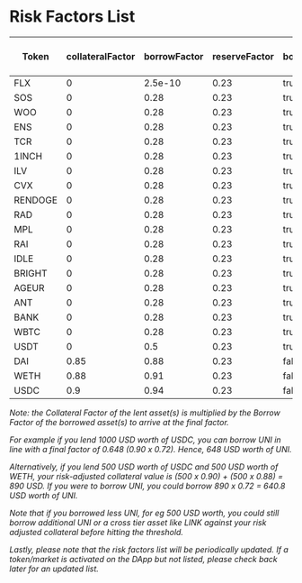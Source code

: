 # Risk Factors List

| Token | collateralFactor | borrowFactor | reserveFactor | borrowIsolated | crossBorrow | InterestRateModel | Uniswap V3 fee tier (%) |
|-------|------|-------|-------|------|-------|-------|------|
| FLX | 0| 2.5e-10 | 0.23 | true | false | Default | 0.3 |
| SOS | 0| 0.28 | 0.23 | true | false | Default | 1 |
| WOO | 0| 0.28 | 0.23 | true | false | Default | 0.3 |
| ENS | 0| 0.28 | 0.23 | true | false | Default | 0.3 |
| TCR | 0| 0.28 | 0.23 | true | false | Default | 0.3 |
| 1INCH | 0| 0.28 | 0.23 | true | false | Default | 0.3 |
| ILV | 0| 0.28 | 0.23 | true | false | Default | 1 |
| CVX | 0| 0.28 | 0.23 | true | false | Default | 1 |
| RENDOGE | 0| 0.28 | 0.23 | true | false | Default | 0.3 |
| RAD | 0| 0.28 | 0.23 | true | false | Default | 0.3 |
| MPL | 0| 0.28 | 0.23 | true | false | Default | 0.3 |
| RAI | 0| 0.28 | 0.23 | true | false | Default | 0.3 |
| IDLE | 0| 0.28 | 0.23 | true | false | Default | 0.3 |
| BRIGHT | 0| 0.28 | 0.23 | true | false | Default | 0.3 |
| AGEUR | 0| 0.28 | 0.23 | true | false | Default | 0.3 |
| ANT | 0| 0.28 | 0.23 | true | false | Default | 1 |
| BANK | 0| 0.28 | 0.23 | true | false | Default | 0.3 |
| WBTC | 0| 0.28 | 0.23 | true | false | Default | 0.3 |
| USDT | 0| 0.5 | 0.23 | true | false | Default | 0.3 |
| DAI | 0.85| 0.88 | 0.23 | false | true | Default | 0.3 |
| WETH | 0.88| 0.91 | 0.23 | false | true | Default | Pegged |
| USDC | 0.9| 0.94 | 0.23 | false | true | Default | 0.3 |



_Note: the Collateral Factor of the lent asset(s) is multiplied by the Borrow Factor of the borrowed asset(s) to arrive at the final factor._

_For example if you lend 1000 USD worth of USDC, you can borrow UNI in line with a final factor of 0.648 (0.90 x 0.72). Hence, 648 USD worth of UNI._

_Alternatively, if you lend 500 USD worth of USDC and 500 USD worth of WETH, your risk-adjusted collateral value is (500 x 0.90) + (500 x 0.88) = 890 USD. If you were to borrow UNI, you could borrow 890 x 0.72 = 640.8 USD worth of UNI._&#x20;

_Note that if you borrowed less UNI, for eg 500 USD worth, you could still borrow additional UNI or a cross tier asset like LINK against your risk adjusted collateral before hitting the threshold._


_Lastly, please note that the risk factors list will be periodically updated. If a token/market is activated on the DApp but not listed, please check back later for an updated list._
